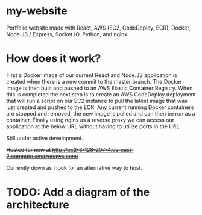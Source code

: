 # my-website
Portfolio website made with React, AWS (EC2, CodeDeploy, ECR), Docker, Node.JS / Express, Socket.IO, Python, and nginx. 

# How does it work?
First a Docker image of our current React and Node.JS application is created when there is a new commit to the master branch. The Docker image is then built and pushed to an AWS Elastic Container Registry. When this is completed the next step is to create an AWS CodeDeploy deployment that will run a script on our EC2 instance to pull the latest image that was just created and pushed to the ECR. Any current running Docker containers are stopped and removed, the new image is pulled and can then be run as a container. Finally using nginx as a reverse proxy we can access our application at the below URL without having to utilize ports in the URL.

Still under active development.

~~Hosted for now at http://ec2-3-128-207-4.us-east-2.compute.amazonaws.com/~~

Currently down as I look for an alternative way to host.

# TODO: Add a diagram of the architecture
